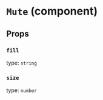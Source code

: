 `Mute` (component)
==================



Props
-----

### `fill`

type: `string`


### `size`

type: `number`

